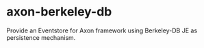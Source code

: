 axon-berkeley-db
================
Provide an Eventstore for Axon framework using Berkeley-DB JE as persistence mechanism.